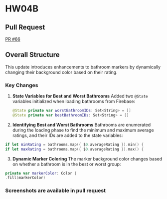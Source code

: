 # HW04B

## Pull Request
[PR #66](https://github.com/ucsb-cs184-f24/team02-bathroom/pull/66)

## Overall Structure
This update introduces enhancements to bathroom markers by dynamically changing their background color based on their rating.

### Key Changes

1. **State Variables for Best and Worst Bathrooms**
    Added two `@State` variables initialized when loading bathrooms from Firebase:  
   ```swift
   @State private var worstBathroomIDs: Set<String> = []
   @State private var bestBathroomIDs: Set<String> = []
   ```
2. **Identifying Best and Worst Bathrooms**
   Bathrooms are enumerated during the loading phase to find the minimum and maximum average ratings, and their IDs are added to the state variables:
```swift
if let minRating = bathrooms.map({ $0.averageRating }).min() {
if let maxRating = bathrooms.map({ $0.averageRating }).max() {
```
3. **Dynamic Marker Coloring**
   The marker background color changes based on whether a bathroom is in the best or worst group:
```swift
private var markerColor: Color {
.fill(markerColor)
```
### Screenshots are available in pull request
